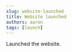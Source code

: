 ```yaml
---
slug: website-launched
title: Website launched
authors: aaron
tags: [launch]
---
```


Launched the website.
